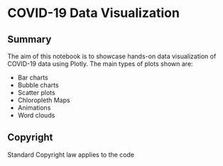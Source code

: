 # COVID-19 Data Visualization

## Summary 

The aim of this notebook is to showcase hands-on data visualization of COVID-19 data using Plotly. The main types of plots shown are:

* Bar charts
* Bubble charts
* Scatter plots
* Chloropleth Maps
* Animations
* Word clouds

## Copyright

Standard Copyright law applies to the code
